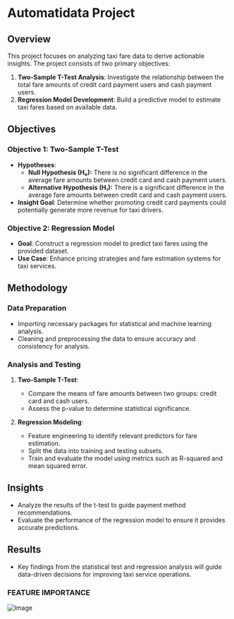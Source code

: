 # Automatidata Project

## Overview
This project focuses on analyzing taxi fare data to derive actionable insights. The project consists of two primary objectives:

1. **Two-Sample T-Test Analysis**: Investigate the relationship between the total fare amounts of credit card payment users and cash payment users.
2. **Regression Model Development**: Build a predictive model to estimate taxi fares based on available data.

## Objectives
### Objective 1: Two-Sample T-Test
- **Hypotheses**:
  - **Null Hypothesis (H₀):** There is no significant difference in the average fare amounts between credit card and cash payment users.
  - **Alternative Hypothesis (H₁):** There is a significant difference in the average fare amounts between credit card and cash payment users.
- **Insight Goal**: Determine whether promoting credit card payments could potentially generate more revenue for taxi drivers.

### Objective 2: Regression Model
- **Goal**: Construct a regression model to predict taxi fares using the provided dataset.
- **Use Case**: Enhance pricing strategies and fare estimation systems for taxi services.

## Methodology
### Data Preparation
- Importing necessary packages for statistical and machine learning analysis.
- Cleaning and preprocessing the data to ensure accuracy and consistency for analysis.

### Analysis and Testing
1. **Two-Sample T-Test**:
   - Compare the means of fare amounts between two groups: credit card and cash users.
   - Assess the p-value to determine statistical significance.

2. **Regression Modeling**:
   - Feature engineering to identify relevant predictors for fare estimation.
   - Split the data into training and testing subsets.
   - Train and evaluate the model using metrics such as R-squared and mean squared error.

## Insights
- Analyze the results of the t-test to guide payment method recommendations.
- Evaluate the performance of the regression model to ensure it provides accurate predictions.

## Results
- Key findings from the statistical test and regression analysis will guide data-driven decisions for improving taxi service operations.

### FEATURE IMPORTANCE
![Image](https://github.com/user-attachments/assets/5f25c477-6b72-494d-beb0-1058f0f87416)
